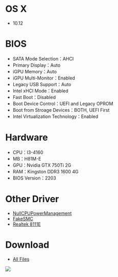 # OS X
- 10.12


# BIOS
- SATA Mode Selection：AHCI
- Primary Display：Auto
- iGPU Memory：Auto
- iGPU Multi-Monitor：Enabled
- Legacy USB Support：Auto
- Intel xHCI Mode：Enabled
- Fast Boot：Disabled
- Boot Device Control：UEFI and Legacy OPROM
- Boot from Stroage Devices：BOTH, UEFI First
- Intel Virtualization Technology：Enabled


# Hardware
- CPU：I3-4160
- MB：H81M-E
- GPU：Nvidia GTX 750Ti 2G
- RAM：Kingston DDR3 1600 4G
- BIOS Version：2203

# Other Driver
* [NullCPUPowerManagement](https://www.tonymacx86.com/resources/nullcpupowermanagement.268)
* [FakeSMC](https://www.tonymacx86.com/resources/fakesmc.282)
* [Realtek 8111E](https://bitbucket.org/RehabMan/os-x-realtek-network/downloads/RehabMan-Realtek-Network-v2-2015-1230.zip)


# Download
* [All Files](https://bitbucket.org/ChengYouFang/hackintosh/downloads/H81M-E_macOS%20Sierra.zip) 

![](https://1.bp.blogspot.com/-zUERFlXH6sc/WAXVBSBr3vI/AAAAAAAAH1k/19f70EJfPbAdwr2JKvVkRoUC0bst50SBwCLcB/s1600/Screen%2BShot%2B2016-10-18%2Bat%2B12.48.39%2BAM.png)